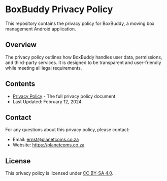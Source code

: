 # BoxBuddy Privacy Policy

This repository contains the privacy policy for BoxBuddy, a moving box management Android application.

## Overview

The privacy policy outlines how BoxBuddy handles user data, permissions, and third-party services. It is designed to be transparent and user-friendly while meeting all legal requirements.

## Contents

- [Privacy Policy](privacy_policy.md) - The full privacy policy document
- Last Updated: February 12, 2024

## Contact

For any questions about this privacy policy, please contact:
- Email: ernst@planetcoms.co.za
- Website: https://planetcoms.co.za

## License

This privacy policy is licensed under [CC BY-SA 4.0](https://creativecommons.org/licenses/by-sa/4.0/). 